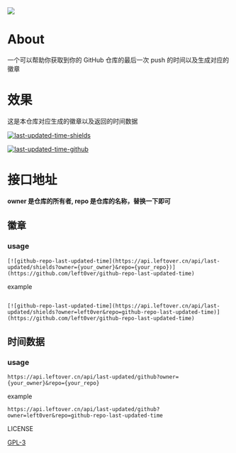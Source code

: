 <img src="https://visitor-badge.glitch.me/badge?page_id=left0ver.github-repo-last-updated-time"/>

# About
一个可以帮助你获取到你的 GitHub 仓库的最后一次 push 的时间以及生成对应的徽章

# 效果

这是本仓库对应生成的徽章以及返回的时间数据

[![last-updated-time-shields](https://api.leftover.cn/api/last-updated/shields?owner=left0ver&repo=github-repo-last-updated-time)](https://github.com/left0ver/github-repo-last-updated-time)

[![last-updated-time-github](https://leftover-md.oss-cn-guangzhou.aliyuncs.com/img-md/B$O3[BA7ZEQ{CCX4`SKD4[7.png)](https://github.com/left0ver/github-repo-last-updated-time)

# 接口地址

 **owner 是仓库的所有者, repo 是仓库的名称，替换一下即可**

 ## 徽章
  
  ### usage

```
[![github-repo-last-updated-time](https://api.leftover.cn/api/last-updated/shields?owner={your_owner}&repo={your_repo})](https://github.com/left0ver/github-repo-last-updated-time)

```

 example

 ```

[![github-repo-last-updated-time](https://api.leftover.cn/api/last-updated/shields?owner=left0ver&repo=github-repo-last-updated-time)](https://github.com/left0ver/github-repo-last-updated-time)

 ```



## 时间数据

### usage

```
https://api.leftover.cn/api/last-updated/github?owner={your_owner}&repo={your_repo}

```

 example
```
https://api.leftover.cn/api/last-updated/github?owner=left0ver&repo=github-repo-last-updated-time

```

LICENSE

[GPL-3](https://github.com/left0ver/github-repo-last-updated-time/blob/main/LICENSE)
